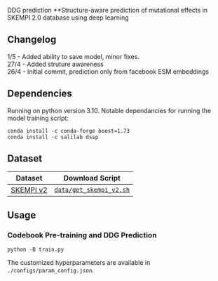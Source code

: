 DDG prediction
**Structure-aware prediction of mutational effects in SKEMPI 2.0 database using deep learning

## Changelog
1/5 - Added ability to save model, minor fixes.  
27/4 - Added struture awareness  
26/4 - Initial commit, prediction only from facebook ESM embeddings  



## Dependencies
Running on python version 3.10. Notable  dependancies for running the model training script:  
```
conda install -c conda-forge boost=1.73  
conda install -c salilab dssp
```




## Dataset

| Dataset   | Download Script                                    |
| --------- | -------------------------------------------------- |
| [SKEMPI v2](https://life.bsc.es/pid/skempi2) | [`data/get_skempi_v2.sh`](./data/get_skempi_v2.sh) |



## Usage

### Codebook Pre-training and DDG Prediction

```
python -B train.py
```

The customized hyperparameters  are available in `./configs/param_config.json`.

